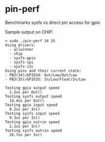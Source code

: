 # pin-perf

Benchmarks sysfs vs direct pin access for gpio

Sample output on CHIP:
```
> sudo ./pin-perf 34 35
Using drivers:
  - allwinner
  - chip
  - sysfs-gpio
  - sysfs-spi
  - sysfs-i2c
Using pins and their current state:
- PB2(34)/GPIO34: Out/Low/Out/Low
- PB3(35)/GPIO35: In/Low/Float/In/Low

Testing gpio output speed
  1.2us per Out()
Testing sysfs output speed
  14.4us per Out()
Testing gpio input speed
  0.2us per In()
Testing sysfs input speed
  9.3us per In()
Testing gpio out+in speed
  1.1us per In()
Testing sysfs out+in speed
  26.7us per In()
```
